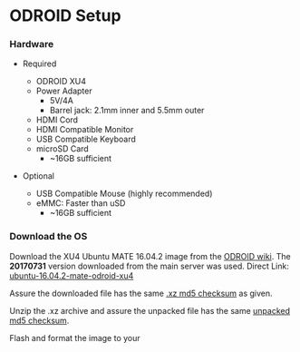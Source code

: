 # ODROID Setup

### Hardware
- Required
  - ODROID XU4 
  - Power Adapter
    - 5V/4A
    - Barrel jack: 2.1mm inner and 5.5mm outer
  - HDMI Cord
  - HDMI Compatible Monitor
  - USB Compatible Keyboard
  - microSD Card
    - ~16GB sufficient

- Optional
  - USB Compatible Mouse (highly recommended)
  - eMMC: Faster than uSD
    - ~16GB sufficient

### Download the OS
Download the XU4 Ubuntu MATE 16.04.2 image from the [ODROID wiki](https://wiki.odroid.com/odroid-xu4/os_images/linux/ubuntu/ubuntu).
The **20170731** version downloaded from the main server was used. Direct Link: [ubuntu-16.04.2-mate-odroid-xu4](https://odroid.in/ubuntu_16.04lts/ubuntu-16.04.2-mate-odroid-xu4-20170510.img.xz)

Assure the downloaded file has the same [.xz md5 checksum](https://odroid.in/ubuntu_16.04lts/ubuntu-16.04.2-mate-odroid-xu4-20170510.img.xz.md5sum) as given.

Unzip the .xz archive and assure the unpacked file has the same [unpacked md5 checksum](https://odroid.in/ubuntu_16.04lts/ubuntu-16.04.2-mate-odroid-xu4-20170510.img.md5sum).

Flash and format the image to your 


